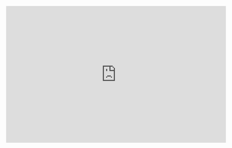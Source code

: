 
                                        

                                 


<iframe title="Sales.Dashboard - Home Page" width="600" height="373.5" src="https://app.powerbi.com/view?r=eyJrIjoiZjg0ZDg2ODEtYmE5MS00ZGUxLWE1NmUtNDI5ODMwYTFkN2M3IiwidCI6Ijc1MWY5ZDQ3LTJjZWUtNGViZC1iOTEwLTc2YWYyNDUwZGI4MCIsImMiOjl9" frameborder="0" allowFullScreen="true"></iframe>
